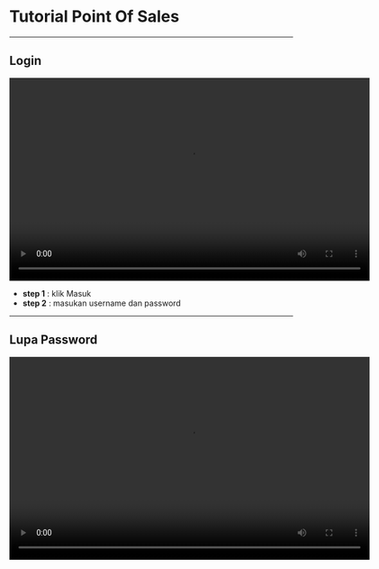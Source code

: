 # Tutorial Point Of Sales

---

## Login 
<video width="640" height="360" controls>
  <source src="https://pos.bland.id/uploads/product/video/1.mp4" type="video/mp4">
  Browser Anda tidak mendukung pemutaran video.
</video>

- **step 1** : klik Masuk
- **step 2** : masukan username dan password

---

## Lupa Password
<video width="640" height="360" controls>
  <source src="https://pos.bland.id/uploads/product/video/2.mp4" type="video/mp4">
  Browser Anda tidak mendukung pemutaran video.
</video>

